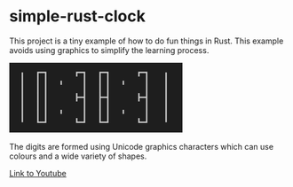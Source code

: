 # simple-rust-clock

This project is a tiny example of how to do fun things in Rust.
This example avoids using graphics to simplify the learning process.

![Screenshot showing digital clock with large digits](screenshot.png)

The digits are formed using Unicode graphics characters which
can use colours and a wide variety of shapes.

[Link to Youtube](https://www.youtube.com/watch?v=gX6EFBICIcY "Youtube video")
